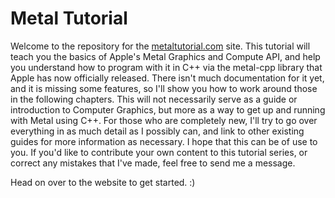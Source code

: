 # Metal Tutorial
Welcome to the repository for the [metaltutorial.com](https://www.metaltutorial.com) site. This tutorial will teach you the basics of Apple's Metal Graphics and Compute API, and help you understand how to program with it in C++ via the metal-cpp library that Apple has now officially released. There isn't much documentation for it yet, and it is missing some features, so I'll show you how to work around those in the following chapters. This will not necessarily serve as a guide or introduction to Computer Graphics, but more as a way to get up and running with Metal using C++. For those who are completely new, I'll try to go over everything in as much detail as I possibly can, and link to other existing guides for more information as necessary. I hope that this can be of use to you. If you'd like to contribute your own content to this tutorial series, or correct any mistakes that I've made, feel free to send me a message.

Head on over to the website to get started. :)

